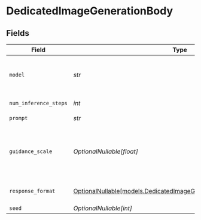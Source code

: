 # DedicatedImageGenerationBody


## Fields

| Field                                                                                                                                                                                                                                                                                    | Type                                                                                                                                                                                                                                                                                     | Required                                                                                                                                                                                                                                                                                 | Description                                                                                                                                                                                                                                                                              | Example                                                                                                                                                                                                                                                                                  |
| ---------------------------------------------------------------------------------------------------------------------------------------------------------------------------------------------------------------------------------------------------------------------------------------- | ---------------------------------------------------------------------------------------------------------------------------------------------------------------------------------------------------------------------------------------------------------------------------------------- | ---------------------------------------------------------------------------------------------------------------------------------------------------------------------------------------------------------------------------------------------------------------------------------------- | ---------------------------------------------------------------------------------------------------------------------------------------------------------------------------------------------------------------------------------------------------------------------------------------- | ---------------------------------------------------------------------------------------------------------------------------------------------------------------------------------------------------------------------------------------------------------------------------------------- |
| `model`                                                                                                                                                                                                                                                                                  | *str*                                                                                                                                                                                                                                                                                    | :heavy_check_mark:                                                                                                                                                                                                                                                                       | ID of target endpoint. If you want to send request to specific adapter, use the format "YOUR_ENDPOINT_ID:YOUR_ADAPTER_ROUTE". Otherwise, you can just use "YOUR_ENDPOINT_ID" alone.                                                                                                      | (endpoint-id)                                                                                                                                                                                                                                                                            |
| `num_inference_steps`                                                                                                                                                                                                                                                                    | *int*                                                                                                                                                                                                                                                                                    | :heavy_check_mark:                                                                                                                                                                                                                                                                       | The number of inference steps to use during image generation. Supported range: [1, 50].                                                                                                                                                                                                  |                                                                                                                                                                                                                                                                                          |
| `prompt`                                                                                                                                                                                                                                                                                 | *str*                                                                                                                                                                                                                                                                                    | :heavy_check_mark:                                                                                                                                                                                                                                                                       | A text description of the desired image(s).                                                                                                                                                                                                                                              |                                                                                                                                                                                                                                                                                          |
| `guidance_scale`                                                                                                                                                                                                                                                                         | *OptionalNullable[float]*                                                                                                                                                                                                                                                                | :heavy_minus_sign:                                                                                                                                                                                                                                                                       | Adjusts the alignment of the generated image with the input prompt. Higher values (e.g., 8-10) make the output more faithful to the prompt, while lower values (e.g., 1-5) encourage more creative freedom. This parameter may be irrelevant for certain models, such as `FLUX.Schnell`. |                                                                                                                                                                                                                                                                                          |
| `response_format`                                                                                                                                                                                                                                                                        | [OptionalNullable[models.DedicatedImageGenerationBodyResponseFormat]](../models/dedicatedimagegenerationbodyresponseformat.md)                                                                                                                                                           | :heavy_minus_sign:                                                                                                                                                                                                                                                                       | The format in which the generated image(s) will be returned. One of `url(default)`, `raw`, `png`, `jpeg`, and `jpg`.                                                                                                                                                                     |                                                                                                                                                                                                                                                                                          |
| `seed`                                                                                                                                                                                                                                                                                   | *OptionalNullable[int]*                                                                                                                                                                                                                                                                  | :heavy_minus_sign:                                                                                                                                                                                                                                                                       | The seed to use for image generation.                                                                                                                                                                                                                                                    |                                                                                                                                                                                                                                                                                          |